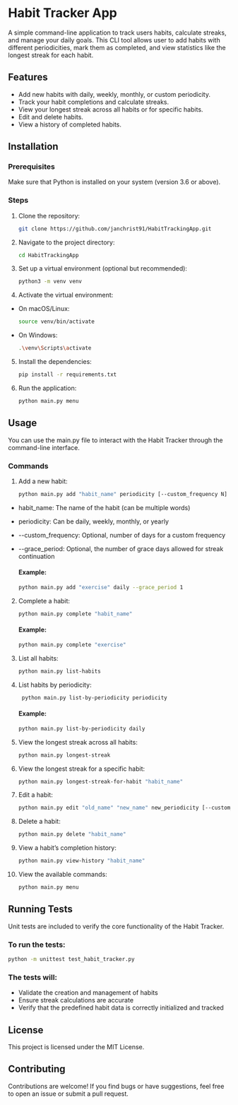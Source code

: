 # Habit Tracker App

A simple command-line application to track users habits, calculate streaks, and manage your daily goals. This CLI tool allows user to add habits with different periodicities, mark them as completed, and view statistics like the longest streak for each habit.

## Features

- Add new habits with daily, weekly, monthly, or custom periodicity.
- Track your habit completions and calculate streaks.
- View your longest streak across all habits or for specific habits.
- Edit and delete habits.
- View a history of completed habits.

## Installation

### Prerequisites

Make sure that Python is installed on your system (version 3.6 or above).

### Steps

1. Clone the repository:
   ```bash
   git clone https://github.com/janchrist91/HabitTrackingApp.git
   ```
   
2. Navigate to the project directory:
   ```bash
   cd HabitTrackingApp
   ```

3. Set up a virtual environment (optional but recommended):
   ```bash
   python3 -m venv venv
   ```

4. Activate the virtual environment:
* On macOS/Linux:
  ```bash
  source venv/bin/activate
  ```
* On Windows:
  ```bash
  .\venv\Scripts\activate
  ```
  
5. Install the dependencies:
   ```bash
   pip install -r requirements.txt
   ```
   
6. Run the application:
   ```bash
   python main.py menu
   ```
   
## Usage
You can use the main.py file to interact with the Habit Tracker through the command-line interface.

### Commands

1. Add a new habit:
   ```bash
   python main.py add "habit_name" periodicity [--custom_frequency N] [--grace_period N]
   ```
* habit_name: The name of the habit (can be multiple words)
* periodicity: Can be daily, weekly, monthly, or yearly
* --custom_frequency: Optional, number of days for a custom frequency
* --grace_period: Optional, the number of grace days allowed for streak continuation

    #### Example:
    ```bash 
    python main.py add "exercise" daily --grace_period 1
    ```

2. Complete a habit:
    ```bash 
   python main.py complete "habit_name" 
   ```
 
     #### Example:
    ```bash 
    python main.py complete "exercise"
   ```
   
3. List all habits:
    ```bash
    python main.py list-habits
   ```
4. List habits by periodicity:
   ```bash
    python main.py list-by-periodicity periodicity
   ```
   #### Example:
    ```bash
   python main.py list-by-periodicity daily
   ```
5. View the longest streak across all habits:
    ```bash
   python main.py longest-streak
   ```
6. View the longest streak for a specific habit:
   ```bash
   python main.py longest-streak-for-habit "habit_name"
   ```
7. Edit a habit:
   ```bash
   python main.py edit "old_name" "new_name" new_periodicity [--custom_frequency N] [--grace_period N]
   ```
8. Delete a habit:
   ```bash 
   python main.py delete "habit_name"
   ```
9. View a habit’s completion history:
    ```bash
   python main.py view-history "habit_name"
   ```
10. View the available commands:
    ```bash
    python main.py menu
    ```
    
## Running Tests
Unit tests are included to verify the core functionality of the Habit Tracker.

### To run the tests:
```bash
python -m unittest test_habit_tracker.py
```
### The tests will:
* Validate the creation and management of habits
* Ensure streak calculations are accurate
* Verify that the predefined habit data is correctly initialized and tracked

## License
This project is licensed under the MIT License.

## Contributing
Contributions are welcome! If you find bugs or have suggestions, feel free to open an issue or submit a pull request.
